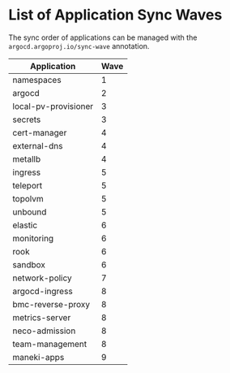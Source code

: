 List of Application Sync Waves
====================================

The sync order of applications can be managed with the `argocd.argoproj.io/sync-wave` annotation.

| Application          | Wave |
| -------------------- | ---- |
| namespaces           | 1    |
| argocd               | 2    |
| local-pv-provisioner | 3    |
| secrets              | 3    |
| cert-manager         | 4    |
| external-dns         | 4    |
| metallb              | 4    |
| ingress              | 5    |
| teleport             | 5    |
| topolvm              | 5    |
| unbound              | 5    |
| elastic              | 6    |
| monitoring           | 6    |
| rook                 | 6    |
| sandbox              | 6    |
| network-policy       | 7    |
| argocd-ingress       | 8    |
| bmc-reverse-proxy    | 8    |
| metrics-server       | 8    |
| neco-admission       | 8    |
| team-management      | 8    |
| maneki-apps          | 9    |
